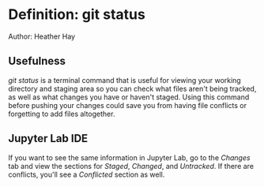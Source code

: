 # Definition: git status

Author: Heather Hay

## Usefulness

*git status* is a terminal command that is useful for viewing your working directory and staging area so you can check what files aren't being tracked, as well as what changes you have or haven't staged. Using this command before pushing your changes could save you from having file conflicts or forgetting to add files altogether.

## Jupyter Lab IDE

If you want to see the same information in Jupyter Lab, go to the *Changes* tab and view the sections for *Staged*, *Changed*, and *Untracked*. If there are conflicts, you'll see a *Conflicted* section as well.
